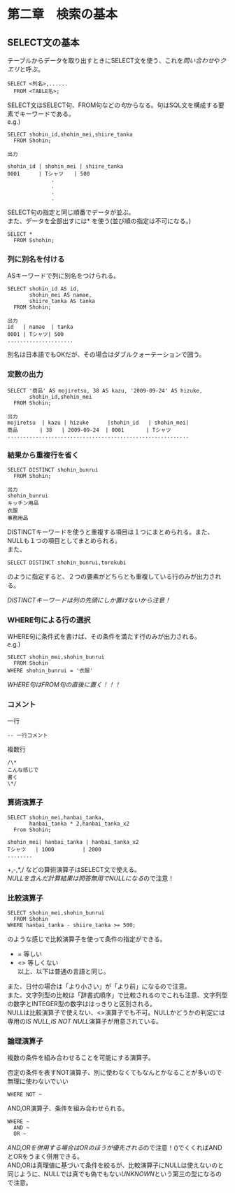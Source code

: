 # 第二章　検索の基本

## SELECT文の基本

テーブルからデータを取り出すときにSELECT文を使う、これを*問い合わせ*や*クエリ*と呼ぶ。  
~~~
SELECT <列名>,......
  FROM <TABLE名>;
~~~  

SELECT文はSELECT句、FROM句などの*句*からなる。句はSQL文を構成する要素でキーワードである。  
e.g.)  
~~~
SELECT shohin_id,shohin_mei,shiire_tanka
  FROM Shohin;

出力

shohin_id | shohin_mei | shiire_tanka
0001      | Tシャツ　　| 500
              .
              .
              .
              .  
~~~  
SELECT句の指定と同じ順番でデータが並ぶ。  
また、データを全部出すには\* を使う(並び順の指定は不可になる。)  
 
~~~
SELECT *
  FROM Sshohin;
~~~  

### 列に別名を付ける
ASキーワードで列に別名をつけられる。  
~~~
SELECT shohin_id AS id,
       shohin_mei AS namae,
       shiire_tanka AS tanka
  FROM Shohin;

出力
id   | namae  | tanka
0001 | Tシャツ| 500
.....................
~~~  
別名は日本語でもOKだが、その場合はダブルクォーテーションで囲う。  

### 定数の出力

~~~
SELECT '商品' AS mojiretsu, 38 AS kazu, '2009-09-24' AS hizuke,
       shohin_id,shohin_mei
  FROM Shohin;

出力
mojiretsu  | kazu | hizuke      |shohin_id   | shohin_mei|
商品       | 38   | 2009-09-24  | 0001       | Tシャツ
..........................................................
~~~  

### 結果から重複行を省く
~~~
SELECT DISTINCT shohin_bunrui
  FROM Shohin;

出力
shohin_bunrui 
キッチン用品
衣服
事務用品
~~~  

DISTINCTキーワードを使うと重複する項目は１つにまとめられる。また、NULLも１つの項目としてまとめられる。  
また、  
~~~
SELECT DISTINCT shohin_bunrui,torokubi
~~~  
のように指定すると、２つの要素がどちらとも重複している行のみが出力される。  

*DISTINCTキーワードは列の先頭にしか置けないから注意！*    

### WHERE句による行の選択

WHERE句に条件式を書けば、その条件を満たす行のみが出力される。  
e.g.)  

~~~
SELECT shohin_mei,shohin_bunrui
  FROM Shohin
WHERE shohin_bunrui = '衣服'
~~~  

*WHERE句はFROM句の直後に置く！！！*  

### コメント
一行  
~~~
-- 一行コメント
~~~  
複数行  
~~~
/\*
こんな感じで
書く
\*/
~~~  

### 算術演算子

~~~
SELECT shohin_mei,hanbai_tanka,
       hanbai_tanka * 2,hanbai_tanka_x2
  From Shohin;

shohin_mei| hanbai_tanka | hanbai_tanka_x2
Tシャツ   | 1000         | 2000
........
~~~  

+,-,\*,/ などの算術演算子はSELECT文で使える。  
*NULLを含んだ計算結果は問答無用でNULLになる*ので注意！  

### 比較演算子

~~~
SELECT shohin_mei,shohin_bunrui
  FROM Shohin
WHERE hanbai_tanka - shiire_tanka >= 500;
~~~  
のような感じで比較演算子を使って条件の指定ができる。  
- =  等しい
- <> 等しくない  
以上、以下は普通の言語と同じ。  

また、日付の場合は「より小さい」が「より前」になるので注意。  
また、文字列型の比較は「辞書式順序」で比較されるのでこれも注意、文字列型の数字とINTEGER型の数字ははっきりと区別される。  
NULLは比較演算子で使えない、<>演算子でも不可。NULLかどうかの判定には専用の*IS NULL,IS NOT NULL*演算子が用意されている。  

### 論理演算子
複数の条件を組み合わせることを可能にする演算子。  

否定の条件を表すNOT演算子、別に使わなくてもなんとかなることが多いので無理に使わないでいい  

~~~
WHERE NOT ~
~~~  

AND,OR演算子、条件を組み合わせられる。  
~~~
WHERE ~
  AND ~
  OR ~
~~~  
*AND,ORを併用する場合はORのほうが優先される*ので注意！()でくくればANDとORをうまく併用できる。  
AND,ORは真理値に基づいて条件を絞るが、比較演算子にNULLは使えないのと同じように、NULLでは真でも偽でもない*UNKNOWN*という第三の型になるので注意。  